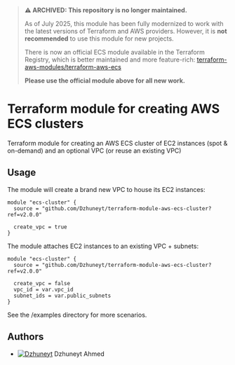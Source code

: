 > **⚠️ ARCHIVED: This repository is no longer maintained.**
>
> As of July 2025, this module has been fully modernized to work with the latest versions of Terraform and AWS providers. However, it is **not recommended** to use this module for new projects.
>
> There is now an official ECS module available in the Terraform Registry, which is better maintained and more feature-rich:
> [terraform-aws-modules/terraform-aws-ecs](https://github.com/terraform-aws-modules/terraform-aws-ecs)
>
> **Please use the official module above for all new work.**

# Terraform module for creating AWS ECS clusters
 Terraform module for creating an AWS ECS cluster of EC2 instances (spot & on-demand) and an optional VPC (or reuse an existing VPC)

## Usage

The module will create a brand new VPC to house its EC2 instances:
```hcl-terraform
module "ecs-cluster" {
  source = "github.com/Dzhuneyt/terraform-module-aws-ecs-cluster?ref=v2.0.0"

  create_vpc = true
}
```

The module attaches EC2 instances to an existing VPC + subnets:
```hcl-terraform
module "ecs-cluster" {
  source = "github.com/Dzhuneyt/terraform-module-aws-ecs-cluster?ref=v2.0.0"

  create_vpc = false
  vpc_id = var.vpc_id
  subnet_ids = var.public_subnets
}
```

See the /examples directory for more scenarios.

## Authors

- [![Dzhuneyt](https://github.com/Dzhuneyt.png?size=20)](https://dzhuneyt.com) Dzhuneyt Ahmed
